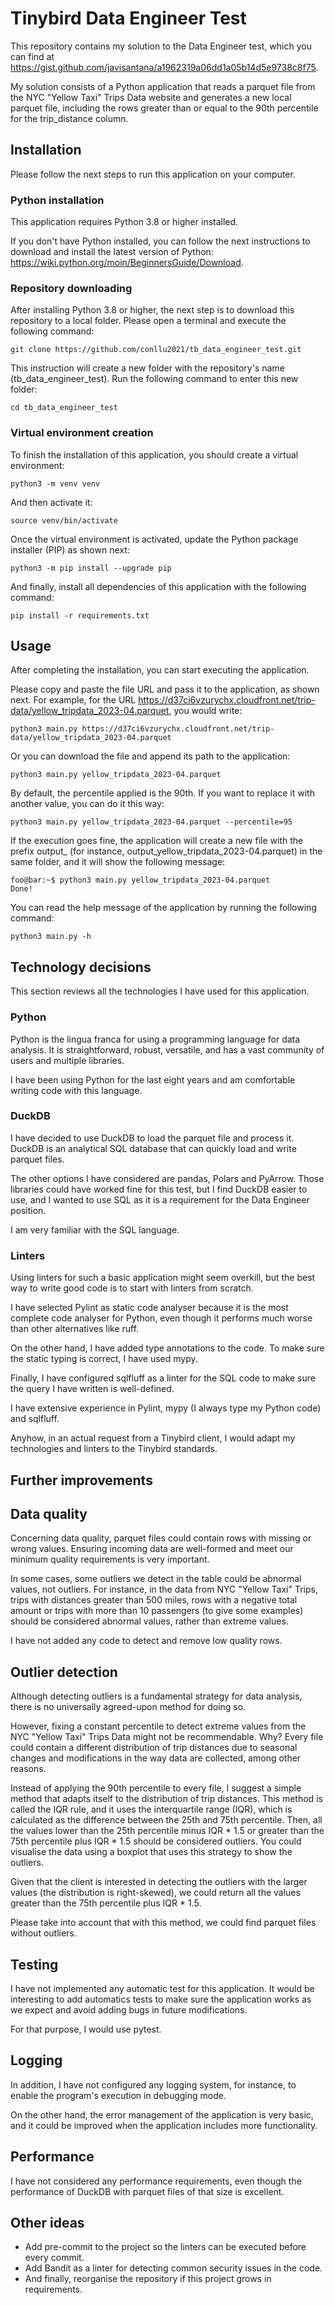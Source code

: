 # Tinybird Data Engineer Test

This repository contains my solution to the Data Engineer test, which you can find at https://gist.github.com/javisantana/a1962319a06dd1a05b14d5e9738c8f75.

My solution consists of a Python application that reads a parquet file from the NYC "Yellow Taxi" Trips Data website and generates a new local parquet file, including the rows greater than or equal to the 90th percentile for the trip_distance column.

## Installation

Please follow the next steps to run this application on your computer.

### Python installation

This application requires Python 3.8 or higher installed.

If you don't have Python installed, you can follow the next instructions to download and install the latest version of Python: https://wiki.python.org/moin/BeginnersGuide/Download.

### Repository downloading

After installing Python 3.8 or higher, the next step is to download this repository to a local folder. Please open a terminal and execute the following command:

```console
git clone https://github.com/conllu2021/tb_data_engineer_test.git
```

This instruction will create a new folder with the repository's name (tb_data_engineer_test). Run the following command to enter this new folder:

```console
cd tb_data_engineer_test
```

### Virtual environment creation

To finish the installation of this application, you should create a virtual environment:

```console
python3 -m venv venv
```

And then activate it:

```console
source venv/bin/activate
```

Once the virtual environment is activated, update the Python package installer (PIP) as shown next:

```console
python3 -m pip install --upgrade pip
```

And finally, install all dependencies of this application with the following command:

```console
pip install -r requirements.txt
```

## Usage

After completing the installation, you can start executing the application.

Please copy and paste the file URL and pass it to the application, as shown next. For example, for the URL https://d37ci6vzurychx.cloudfront.net/trip-data/yellow_tripdata_2023-04.parquet, you would write:

```console
python3 main.py https://d37ci6vzurychx.cloudfront.net/trip-data/yellow_tripdata_2023-04.parquet
```

Or you can download the file and append its path to the application:

```console
python3 main.py yellow_tripdata_2023-04.parquet
```

By default, the percentile applied is the 90th. If you want to replace it with another value, you can do it this way:

```console
python3 main.py yellow_tripdata_2023-04.parquet --percentile=95
```

If the execution goes fine, the application will create a new file with the prefix output_ (for instance, output_yellow_tripdata_2023-04.parquet) in the same folder, and it will show the following message:

```console
foo@bar:~$ python3 main.py yellow_tripdata_2023-04.parquet
Done!

```

You can read the help message of the application by running the following command:

```console
python3 main.py -h
```

## Technology decisions

This section reviews all the technologies I have used for this application.

### Python

Python is the lingua franca for using a programming language for data analysis. It is straightforward, robust, versatile, and has a vast community of users and multiple libraries. 

I have been using Python for the last eight years and am comfortable writing code with this language.

### DuckDB

I have decided to use DuckDB to load the parquet file and process it. DuckDB is an analytical SQL database that can quickly load and write parquet files.

The other options I have considered are pandas, Polars and PyArrow. Those libraries could have worked fine for this test, but I find DuckDB easier to use, and I wanted to use SQL as it is a requirement for the Data Engineer position.

I am very familiar with the SQL language.

### Linters 

Using linters for such a basic application might seem overkill, but the best way to write good code is to start with linters from scratch.

I have selected Pylint as static code analyser because it is the most complete code analyser for Python, even though it performs much worse than other alternatives like ruff.

On the other hand, I have added type annotations to the code. To make sure the static typing is correct, I have used mypy.

Finally, I have configured sqlfluff as a linter for the SQL code to make sure the query I have written is well-defined.

I have extensive experience in Pylint, mypy (I always type my Python code) and sqlfluff.

Anyhow, in an actual request from a Tinybird client, I would adapt my technologies and linters to the Tinybird standards.

## Further improvements

## Data quality

Concerning data quality, parquet files could contain rows with missing or wrong values. Ensuring incoming data are well-formed and meet our minimum quality requirements is very important.

In some cases, some outliers we detect in the table could be abnormal values, not outliers. For instance, in the data from NYC "Yellow Taxi" Trips, trips with distances greater than 500 miles, rows with a negative total amount or trips with more than 10 passengers (to give some examples) should be considered abnormal values, rather than extreme values.

I have not added any code to detect and remove low quality rows.

## Outlier detection

Although detecting outliers is a fundamental strategy for data analysis, there is no universally agreed-upon method for doing so.

However, fixing a constant percentile to detect extreme values from the NYC "Yellow Taxi" Trips Data might not be recommendable. Why? Every file could contain a different distribution of trip distances due to seasonal changes and modifications in the way data are collected, among other reasons.

Instead of applying the 90th percentile to every file, I suggest a simple method that adapts itself to the distribution of trip distances. This method is called the IQR rule, and it uses the interquartile range (IQR), which is calculated as the difference between the 25th and 75th percentile. Then, all the values lower than the 25th percentile minus IQR * 1.5 or greater than the 75th percentile plus IQR * 1.5 should be considered outliers. You could visualise the data using a boxplot that uses this strategy to show the outliers.

Given that the client is interested in detecting the outliers with the larger values (the distribution is right-skewed), we could return all the values greater than the 75th percentile plus IQR * 1.5.

Please take into account that with this method, we could find parquet files without outliers.

## Testing

I have not implemented any automatic test for this application. It would be interesting to add automatics tests to make sure the application works as we expect and avoid adding bugs in future modifications.

For that purpose, I would use pytest.

## Logging

In addition, I have not configured any logging system, for instance, to enable the program's execution in debugging mode. 

On the other hand, the error management of the application is very basic, and it could be improved when the application includes more functionality.

## Performance

I have not considered any performance requirements, even though the performance of DuckDB with parquet files of that size is excellent.

## Other ideas

- Add pre-commit to the project so the linters can be executed before every commit.
- Add Bandit as a linter for detecting common security issues in the code.
- And finally, reorganise the repository if this project grows in requirements.